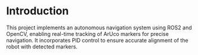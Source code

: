 # Introduction
This project implements an autonomous navigation system using ROS2 and OpenCV, enabling real-time tracking of ArUco markers for precise navigation. It incorporates PID control to ensure accurate alignment of the robot with detected markers.
